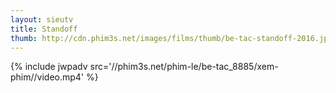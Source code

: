 ```yaml
---
layout: sieutv
title: Standoff
thumb: http://cdn.phim3s.net/images/films/thumb/be-tac-standoff-2016.jpg
---
```

{% include jwpadv src='//phim3s.net/phim-le/be-tac_8885/xem-phim//video.mp4' %}